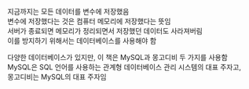 

지금까지는 모든 데이터를 변수에 저장했음  
변수에 저장했다는 것은 컴퓨터 메모리에 저장했다는 뜻임  
서버가 종료되면 메모리가 정리되면서 저장했던 데이터도 사라져버림  
이를 방지하기 위해서는 데이터베이스를 사용해야 함  


다양한 데이터베이스가 있지만, 이 책은 MySQL과 몽고디비 두 가지를 사용함  
MySQL은 SQL 언어를 사용하는 관계형 데이터베이스 관리 시스템의 대표 주자고,  
몽고디비는 MySQL의 대표 주자임  


